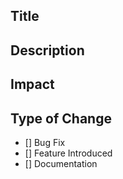 <!-- Provide a general summary of the changes -->

## Title 
<!-- Assign a title to your change --> 

## Description
<!-- Provide a brief description of the change -->

## Impact
<!-- Describe areas where it could impact -->

## Type of Change
<!-- Put an x inside square brackets in option that applies -->

- [] Bug Fix
- [] Feature Introduced
- [] Documentation
